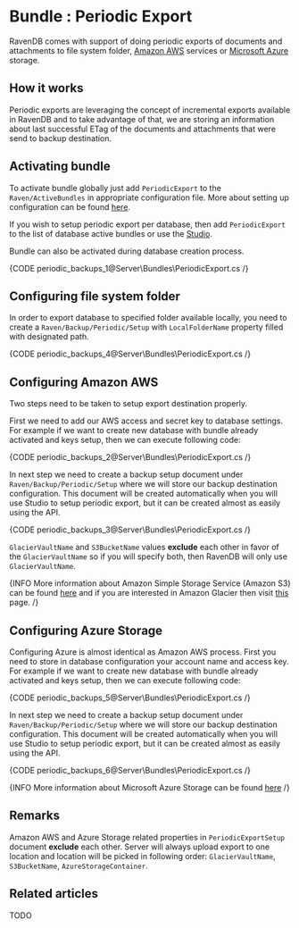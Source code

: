 # Bundle : Periodic Export

RavenDB comes with support of doing periodic exports of documents and attachments to file system folder, [Amazon AWS](http://aws.amazon.com/) services or [Microsoft Azure](http://azure.microsoft.com/) storage.  

## How it works

Periodic exports are leveraging the concept of incremental exports available in RavenDB and to take advantage of that, we are storing an information about last successful ETag of the documents and attachments that were send to backup destination.

## Activating bundle

To activate bundle globally just add `PeriodicExport` to the `Raven/ActiveBundles` in appropriate configuration file. More about setting up configuration can be found [here](../../server/configuration/configuration-options).

If you wish to setup periodic export per database, then add `PeriodicExport` to the list of database active bundles or use the [Studio](../../studio/overview/settings/periodic-export).

Bundle can also be activated during database creation process.

{CODE periodic_backups_1@Server\Bundles\PeriodicExport.cs /}

## Configuring file system folder

In order to export database to specified folder available locally, you need to create a `Raven/Backup/Periodic/Setup` with `LocalFolderName` property filled with designated path.

{CODE periodic_backups_4@Server\Bundles\PeriodicExport.cs /}

## Configuring Amazon AWS

Two steps need to be taken to setup export destination properly.

First we need to add our AWS access and secret key to database settings. For example if we want to create new database with bundle already activated and keys setup, then we can execute following code:

{CODE periodic_backups_2@Server\Bundles\PeriodicExport.cs /}

In next step we need to create a backup setup document under `Raven/Backup/Periodic/Setup` where we will store our backup destination configuration. This document will be created automatically when you will use Studio to setup periodic export, but it can be created almost as easily using the API.

{CODE periodic_backups_3@Server\Bundles\PeriodicExport.cs /}

`GlacierVaultName` and `S3BucketName` values **exclude** each other in favor of the `GlacierVaultName` so if you will specify both, then RavenDB will only use `GlacierVaultName`. 

{INFO More information about Amazon Simple Storage Service (Amazon S3) can be found [here](http://aws.amazon.com/s3/) and if you are interested in Amazon Glacier then visit [this](http://aws.amazon.com/glacier/) page. /}

## Configuring Azure Storage

Configuring Azure is almost identical as Amazon AWS process. First you need to store in database configuration your account name and access key. For example if we want to create new database with bundle already activated and keys setup, then we can execute following code:

{CODE periodic_backups_5@Server\Bundles\PeriodicExport.cs /}

In next step we need to create a backup setup document under `Raven/Backup/Periodic/Setup` where we will store our backup destination configuration. This document will be created automatically when you will use Studio to setup periodic export, but it can be created almost as easily using the API.

{CODE periodic_backups_6@Server\Bundles\PeriodicExport.cs /}

{INFO More information about Microsoft Azure Storage can be found [here](http://azure.microsoft.com/en-us/services/storage/) /}

## Remarks

Amazon AWS and Azure Storage related properties in `PeriodicExportSetup` document **exclude** each other. Server will always upload export to one location and location will be picked in following order: `GlacierVaultName`, `S3BucketName`, `AzureStorageContainer`.

## Related articles

TODO